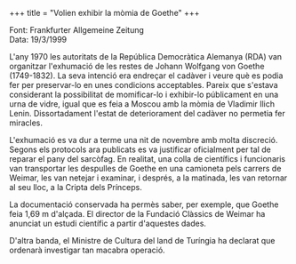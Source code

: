 +++
title = "Volien exhibir la mòmia de Goethe"
+++

Font: Frankfurter Allgemeine Zeitung  
Data: 19/3/1999

L'any 1970 les autoritats de la República Democràtica Alemanya (RDA) van organitzar l'exhumació de les restes de Johann Wolfgang von Goethe (1749-1832). La seva intenció era endreçar el cadàver i veure què es podia fer per preservar-lo en unes condicions acceptables. Pareix que s'estava considerant la possibilitat de momificar-lo i exhibir-lo públicament en una urna de vidre, igual que es feia a Moscou amb la mòmia de Vladimir Ilich Lenin. Dissortadament l'estat de deteriorament del cadàver no permetia fer miracles.

L'exhumació es va dur a terme una nit de novembre amb molta discreció. Segons els protocols ara publicats es va justificar oficialment per tal de reparar el pany del sarcòfag. En realitat, una colla de científics i funcionaris van transportar les despulles de Goethe en una camioneta pels carrers de Weimar, les van netejar i examinar, i després, a la matinada, les van retornar al seu lloc, a la Cripta dels Prínceps.

La documentació conservada ha permès saber, per exemple, que Goethe feia 1,69 m d'alçada. El director de la Fundació Clàssics de Weimar ha anunciat un estudi científic a partir d'aquestes dades.

D'altra banda, el Ministre de Cultura del land de Turíngia ha declarat que ordenarà investigar tan macabra operació.

